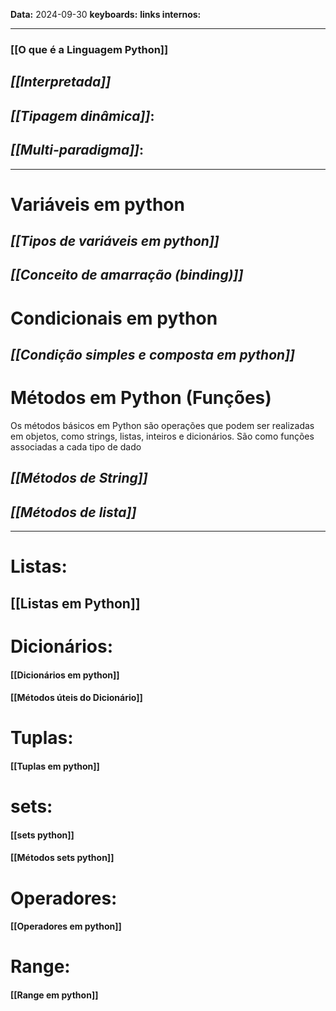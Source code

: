 
**Data:** 2024-09-30
**keyboards:** 
**links internos:** 
___

### [[O que é a Linguagem Python]]

## ***[[Interpretada]]***

## ***[[Tipagem dinâmica]]***:

## ***[[Multi-paradigma]]***: 


___

# Variáveis em python

## *[[Tipos de variáveis em python]]*

## *[[Conceito de amarração (binding)]]*



# Condicionais em python

## *[[Condição simples e composta em python]]*


# Métodos em Python (Funções)

Os métodos básicos em Python são operações que podem ser realizadas em objetos, como strings, listas, inteiros e dicionários. São como funções associadas a cada tipo de dado
## ***[[Métodos de String]]***

## ***[[Métodos de lista]]***

___

# Listas:

## [[Listas em Python]]

# Dicionários:

#### [[Dicionários em python]]

#### [[Métodos úteis do Dicionário]]

# Tuplas:
#### [[Tuplas em python]]

# sets:

#### [[sets python]]

#### [[Métodos sets python]]

# Operadores:

#### [[Operadores em python]]

# Range:
#### [[Range em python]]













